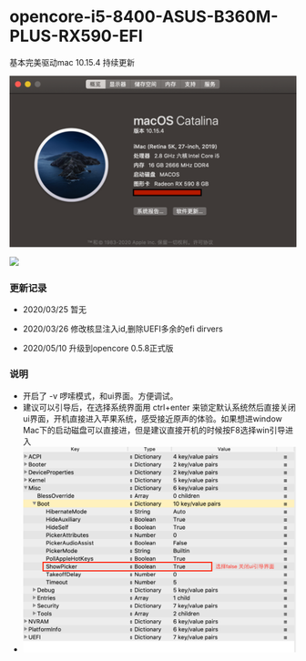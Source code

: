 # opencore-i5-8400-ASUS-B360M-PLUS-RX590-EFI
基本完美驱动mac 10.15.4 持续更新

![Image text](./pic1.png)

<img width="1200" src="./pic3.png"/>

### 更新记录

- 2020/03/25 暂无  

- 2020/03/26 修改核显注入id,删除UEFI多余的efi dirvers  

- 2020/05/10 升级到opencore 0.5.8正式版

### 说明
- 开启了 -v 啰嗦模式，和ui界面。方便调试。  
- 建议可以引导后，在选择系统界面用 ctrl+enter 来锁定默认系统然后直接关闭ui界面，开机直接进入苹果系统，感受接近原声的体验。如果想进window Mac下的启动磁盘可以直接进，但是建议直接开机的时候按F8选择win引导进入  
- ![Image text](./pic2.png)
